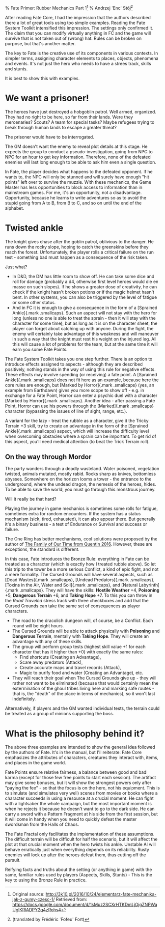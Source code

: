 % Fate Primer: Rubber Mechanics Part 1[^source]
% Andrzej 'Enc' Stój[^translation]

After reading Fate Core, I had the impression
that the authors described there a lot of great tools using too
simple examples. Reading the Fate System Toolkit intensified this
impression. The settings only confirmed it. The claim that you can
modify virtually anything in FC and the game will survive that is not
taken out of (wrong) hat. Rules can be broken on purpose, but that's
another matter.

The key to Fate is the creative use of its components in various
contexts. In simpler terms, assigning character elements to places,
objects, phenomena and events. It's not just the hero who needs to
have a strees track, skills and stunts.

It is best to show this with examples.

# We want a prisoner!

The heroes have just destroyed a hobgoblin patrol. Well armed,
organized. They had no right to be here, so far from their lands. Were
they mercenaries? Scouts? A team for special tasks? Maybe refugees
trying to break through human lands to escape a greater threat?

The prisoner would have to be interrogated.

The GM doesn't want the enemy to reveal plot details at this stage. He
expects the group to conduct a pseudo-investigation, going from NPC to
NPC for an hour to get key information. Therefore, none of the
defeated enemies will last long enough to be able to ask him even a
single question.

In Fate, the player decides what happens to the defeated opponent. If
he wants to, the NPC will only be stunned and will surely have enough
"hit points" left over to survive the muzzle. With these mechanics,
the Game Master has less opportunities to block access to information
than in mainstream games. For me, it's an opportunity, not a
disadvantage. Opportunity, because he learns to write adventures so as
to avoid the stupid going from A to B, from B to C, and so on until
the end of the alphabet.

# Twisted ankle

The knight gives chase after the goblin patrol, oblivious to the
danger. He runs down the rocky slope, hoping to catch the greenskins
before they reach the forest. Unfortunately, the player rolls a
critical failure on the run test - something bad must happen as a
consequence of the risk taken.

Just what?

* In D&D, the DM has little room to show off. He can take some
  dice and roll for damage (probably a d4, otherwise first level
  heroes would die en masse on such slopes). If he shows a greater
  dose of creativity, he can check if the knight hasn't broken potions
  or if the magic helmet hasn't bent. In other systems, you can also
  be triggered by the level of fatigue or some other status.
* And in FC it is enough to give a consequence in the form of a
  [Sprained Ankle]{.mark .smallcaps}. Such an aspect will not stay
  with the hero for long (unless no one is able to treat the sprain -
  then it will stay with the character for some time), but as long as
  it is on the character sheet, the player can forget about catching up
  with anyone. During the fight, the enemy will certainly take
  advantage of this weakness and will maneuver in such a way that the
  knight must rest his weight on the injured leg. All this will cause
  a lot of problems for the team, but at the same time it will earn
  you some Fate Points.

The Fate System Toolkit takes you one step further. There is an option
to introduce effects assigned to aspects - although they are described
positively, nothing stands in the way of using this rule for negative
effects. These effects may involve spending (or receiving) a fate
point. A [Sprained Ankle]{.mark .smallcaps} does not fit here as an
example, because here the core rules are enough, but [Marked by
Horror]{.mark .smallcaps} (yes, an example from Earthdawn) gives you
more scope to show off - e.g. in exchange for a Fate Point, Horror can
enter a psychic duel with a character [Marked by Horror]{.mark
.smallcaps}. Another idea - after passing a Fate Point, Horror can use
his powers through the [Marked]{.mark .smallcaps} character (bypassing the issues of line
of sight, range, etc.).

A variant for the lazy - treat the rubble as a character, give it the
Tricky Terrain +3 skill, try to create an advantage in the form of the
[Sprained Ankle]{.mark .smallcaps} aspect, which will increase the
difficulty level when overcoming obstacles where a sprain can be
important. To get rid of this aspect, you'll need medical attention
(to beat the Trick Terrain roll).

## On the way through Mordor

The party wanders through a deadly wasteland. Water poisoned,
vegetation twisted, animals mutated, mostly rabid. Rocks sharp as
knives, bottomless abysses. Somewhere on the horizon looms a tower -
the entrance to the underground, where the undead dragon, the nemesis
of the heroes, hides. To be able to save the world, you must go
through this monstrous journey.

Will it really be that hard?

Playing the journey in game mechanics is sometimes some rolls for
fatigue, sometimes extra for random encounters. If the system has a
status mechanism (sick, tired, exhausted), it can also appear
there. But generally it's a binary business - a test of Endurance or
Survival and success or failure.

The One Ring has better mechanisms, cool solutions were proposed by
the author of [The Family of Our Time from Quentin
2016](https://www.quentinrpg.pl/?page_id=2674). However, these are
exceptions, the standard is different.

In this case, Fate introduces the Bronze Rule: everything in Fate can
be treated as a character (which is exactly how I treated rubble
above). So let this trip to the tower be a more serious Conflict, a
kind of epic fight, and not a mere formality. The Cursed Grounds will
have several aspects, such as [Dead Wastes]{.mark .smallcaps}, [Undead
Predators]{.mark .smallcaps}, [Toxins in the Air, Water and
Soil]{.mark .smallcaps}, and [Natural Labyrinth]{.mark
.smallcaps}. They will have the skills: **Hostile Weather** +4,
**Poisoning** +5, **Dangerous Terrain** +6, and **Taking Hope** +7. To
this you can throw in the *Road Traveled* stress track with three
checkboxes and add that the Cursed Grounds can take the same set of
consequences as player characters.

* The road to the dracolich dungeon will, of course, be a
  Conflict. Each round will be eight hours.
* The Cursed Grounds will be able to attack physically with
  **Poisoning** and **Dangerous Terrain**, mentally with **Taking
  Hope**. They will create an advantage with any of these skills.
* The group will perform group tests (highest skill value +1 for each
  character that has it higher than +0) with exactly the same rules:
  * Find shortcuts (Creating an Advantage),
  * Scare away predators (Attack),
  * Create accurate maps and travel records (Attack),
  * Magic to purify food and water (Creating an Advantage), etc.
* They will reach their goal when The Cursed Grounds give up - they will
  rather not want to be eliminated (because that would certainly mean
  the extermination of the ghoul tribes living here and marking safe
  routes - that is, the "death" of the place in terms of mechanics),
  so it won't last indefinitely.

Alternatively, if players and the GM wanted individual tests, the
terrain could be treated as a group of minions supporting the boss.

# What is the philosophy behind it?

The above three examples are intended to show the general idea
followed by the authors of Fate. It's in the manual, but I'll
reiterate: Fate Core emphasizes the attributes of characters,
creatures they interact with, items, and places in the game world.

Fate Points ensure relative fairness, a balance between good and bad
karma (except for those few free points to start each session). The
artifact may give some bonuses, but it will show the strongest powers
only after "paying the fee" - so that the focus is on the hero, not
his equipment. This is to simulate (and simulates very well) scenes
from movies or books where a character succeeds in using a resource at
a crucial moment. He can fight with a lightsaber the whole campaign, but
the most important moment is when he rejects it because he doesn't
want to go to the dark side. He can carry a sword with a Pattern
Fragment at his side from the first session, but it will come in handy
when you need to quickly defeat the master swordsman from the Halls of
Chaos.

The Fate Fractal only facilitates the implementation of these
assumptions. The difficult terrain will be difficult for half the
scenario, but it will affect the plot at that crucial moment when the
hero twists his ankle. Unstable AI will behave erratically just when
everything depends on its reliability. Rusty enemies will lock up
after the heroes defeat them, thus cutting off the pursuit.

Reifying facts and truths about the setting (or anything in game) with
the same, familiar rules used by players (Aspects, Skills,
Stunts) - This is the key to using the Bronze Rule in practice.

[^translation]: (translated by Frédéric 'Fofeu' Fort)
[^source]: Original source:
    <http://3k10.pl/2016/10/24/elementarz-fate-mechanika-jak-z-gumy-czesc-1/>
    Retrieved from: <https://docs.google.com/document/d/1sMuz2SCXrHTKDmLjOjgZNPWaUglKRlADPY2q4zRohs4>
